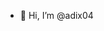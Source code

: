 - 👋 Hi, I’m @adix04






<!---
adix04/adix04 is a ✨ special ✨ repository because its `README.md` (this file) appears on your GitHub profile.
You can click the Preview link to take a look at your changes.
--->
